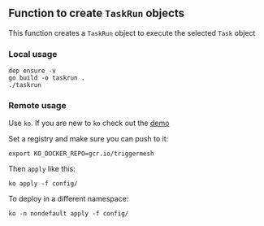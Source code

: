 ## Function to create `TaskRun` objects

This function creates a `TaskRun` object to execute the selected `Task` object  

### Local usage

```
dep ensure -v
go build -o taskrun .
./taskrun
```

### Remote usage

Use `ko`. If you are new to `ko` check out the [demo](https://github.com/sebgoa/kodemo)

Set a registry and make sure you can push to it:

```
export KO_DOCKER_REPO=gcr.io/triggermesh
```

Then `apply` like this:

```
ko apply -f config/
```

To deploy in a different namespace:

```
ko -n nondefault apply -f config/
```
